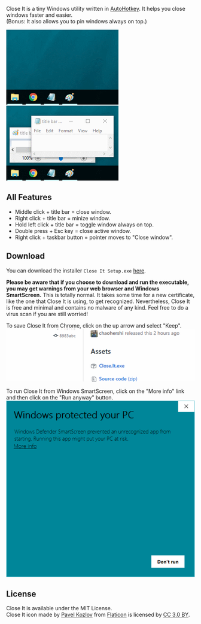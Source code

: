 Close It is a tiny Windows utility written in [AutoHotkey](https://autohotkey.com/). It helps you close windows faster and easier.  
(Bonus: It also allows you to pin windows always on top.)

![Close It Demo: Right click + taskbar button = pointer moves to "Close window".](img/Demo_RC_Pointer.gif) 
![Close It Demo: Hold left click + title bar = toggle window always on top.](img/Demo_LCH_Pin.gif)

## All Features ##
- Middle click + title bar = close window.
- Right click + title bar = minize window.
- Hold left click + title bar = toggle window always on top.
- Double press + Esc key = close active window.
- Right click + taskbar button = pointer moves to "Close window".

## Download ##
You can download the installer `Close It Setup.exe` [here](https://github.com/chaohershi/Close-It/releases).

**Please be aware that if you choose to download and run the executable, you may get warnings from your web browser and Windows SmartScreen.** This is totally normal. It takes some time for a new certificate, like the one that Close It is using, to get recognized. Nevertheless, Close It is free and minimal and contains no malware of any kind. Feel free to do a virus scan if you are still worried!

To save Close It from Chrome, click on the up arrow and select "Keep".  
![Save Close It from Chrome: Click on the up arrow and select "Keep"](img/Save_Close_It_from_Chrome.gif)

To run Close It from Windows SmartScreen, click on the "More info" link and then click on the "Run anyway" button.  
![Run Close It from Windows SmartScreen: Click on the "More info" link and then click on the "Run anyway" button.](img/Run_Close_It_from_Windows_Smartscreen.gif)

## License ##
Close It is available under the MIT License.  
Close It icon made by [Pavel Kozlov](https://www.flaticon.com/authors/pavel-kozlov) from [Flaticon](https://www.flaticon.com/free-icon/delete-button_70287) is licensed by [CC 3.0 BY](https://creativecommons.org/licenses/by/3.0/).
